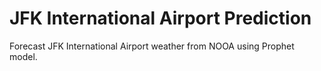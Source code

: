 # JFK International Airport Prediction

Forecast JFK International Airport weather from NOOA using Prophet model. 

